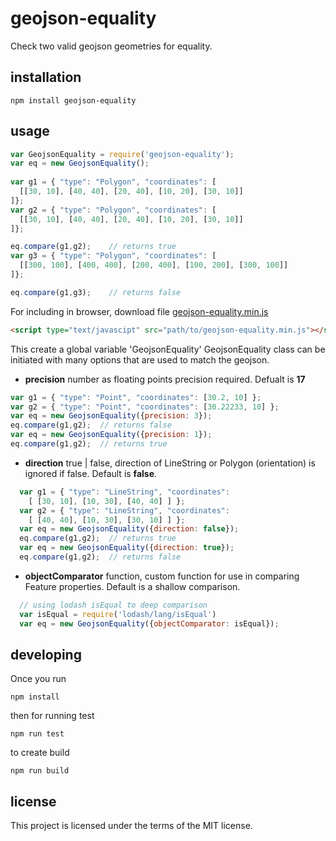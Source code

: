 # geojson-equality

Check two valid geojson geometries for equality.

## installation

```
npm install geojson-equality
```

## usage
```javascript
var GeojsonEquality = require('geojson-equality');
var eq = new GeojsonEquality();
 
var g1 = { "type": "Polygon", "coordinates": [
  [[30, 10], [40, 40], [20, 40], [10, 20], [30, 10]]
]};
var g2 = { "type": "Polygon", "coordinates": [
  [[30, 10], [40, 40], [20, 40], [10, 20], [30, 10]]
]};

eq.compare(g1,g2);    // returns true
var g3 = { "type": "Polygon", "coordinates": [
  [[300, 100], [400, 400], [200, 400], [100, 200], [300, 100]]
]};

eq.compare(g1,g3);    // returns false
```
For including in browser, download file [geojson-equality.min.js](//raw.githubusercontent.com/geosquare/geojson-equality/master/dist/geojson-equality.min.js)
```html
<script type="text/javascipt" src="path/to/geojson-equality.min.js"></script>
```
This create a global variable 'GeojsonEquality'
GeojsonEquality class can be initiated with many options that are used to match the geojson.
* **precision** number as floating points precision required. Defualt is **17**
```javascript
var g1 = { "type": "Point", "coordinates": [30.2, 10] };
var g2 = { "type": "Point", "coordinates": [30.22233, 10] };
var eq = new GeojsonEquality({precision: 3});
eq.compare(g1,g2);  // returns false
var eq = new GeojsonEquality({precision: 1});
eq.compare(g1,g2);  // returns true
```
* **direction** true | false, direction of LineString or Polygon (orientation) is ignored if false. Default is **false**.
```javascript
  var g1 = { "type": "LineString", "coordinates": 
    [ [30, 10], [10, 30], [40, 40] ] };
  var g2 = { "type": "LineString", "coordinates": 
    [ [40, 40], [10, 30], [30, 10] ] };
  var eq = new GeojsonEquality({direction: false});
  eq.compare(g1,g2);  // returns true
  var eq = new GeojsonEquality({direction: true});
  eq.compare(g1,g2);  // returns false
```

* **objectComparator** function, custom function for use in comparing Feature properties. Default is a shallow comparison.
```javascript
  // using lodash isEqual to deep comparison
  var isEqual = require('lodash/lang/isEqual')
  var eq = new GeojsonEquality({objectComparator: isEqual});
```

## developing
Once you run

```npm install```

then for running test

```npm run test```

to create build

```npm run build```

## license
This project is licensed under the terms of the MIT license.

